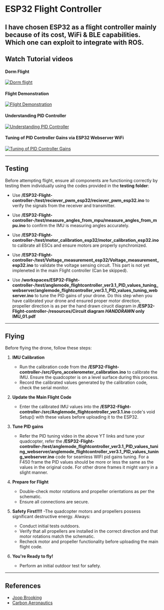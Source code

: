 # ESP32 Flight Controller  

I have chosen ESP32 as a flight controller mainly because of its cost, WiFi & BLE capabilities. Which one can exploit to integrate with ROS. 
---

## Watch Tutorial videos
#### Dorm Flight  
[![Dorm flight](https://img.youtube.com/vi/2goVaf8LJQM/0.jpg)](https://youtu.be/2goVaf8LJQM)

#### Flight Demonstration  
[![Flight Demonstration](https://img.youtube.com/vi/PweCWXNrxg0/0.jpg)](https://youtu.be/PweCWXNrxg0?si=KJHE-g0SIH3p4Ixf)

#### Understanding PID Controller  
[![Understanding PID Controller](https://img.youtube.com/vi/dMRDzicSvXk/0.jpg)](https://youtu.be/dMRDzicSvXk?si=4SlX_EvzxvCbH7zv)

#### Tuning of PID Controller Gains via ESP32 Webserver WiFi  
[![Tuning of PID Controller Gains](https://img.youtube.com/vi/kl3Dlm11AEQ/0.jpg)](https://youtu.be/kl3Dlm11AEQ?si=NrJVn8WFx9-ViMtl)


---

## Testing  

Before attempting flight, ensure all components are functioning correctly by testing them individually using the codes provided in the **testing folder**:  

- Use **/ESP32-Flight-controller-/test/reciever_pwm_esp32/reciever_pwm_esp32.ino** to verify the signals from the receiver and transmitter.  
- Use **/ESP32-Flight-controller-/test/measure_angles_from_mpu/measure_angles_from_mpu.ino** to confirm the IMU is measuring angles accurately.  
- Use **/ESP32-Flight-controller-/test/motor_calibration_esp32/motor_calibration_esp32.ino** to calibrate all ESCs and ensure motors are properly synchronized.  
- Use **/ESP32-Flight-controller-/test/Voltage_measurement_esp32/Voltage_measurement_esp32.ino** to validate the voltage sensing circuit. This part is not yet impleneted in the main Flight controller (Can be skipped).

- Use **/workspaces/ESP32-Flight-controller-/test/anglemode_flightcontroller_ver3.1_PID_values_tuning_webserver/anglemode_flightcontroller_ver3.1_PID_values_tuning_webserver.ino** to tune the PID gains of your drone. Do this step when you have calibrated your drone and ensured proper motor direction, propeller direction is as per the hand drawn cirucit diagram in **/ESP32-Flight-controller-/resources/Circuit diagram _HANDDRAWN_ only IMU_01.pdf**

---

## Flying  

Before flying the drone, follow these steps:  

1. **IMU Calibration**  
   - Run the calibration code from the **/ESP32-Flight-controller-/src/Gyro_accelerometer_calibration.ino** to calibrate the IMU. Ensure the quadcopter is on a level surface during this process.  
   - Record the calibrated values generated by the calibration code, check the serial monitor.

2. **Update the Main Flight Code**  
   - Enter the calibrated IMU values into the **/ESP32-Flight-controller-/src/Anglemode_flightcontroller_ver3.1.ino** code's void Setup() with these values before uploading it to the ESP32.  

3. **Tune PID gains** 
    - Refer the PID tuning video in the above YT links and tune your quadcopter, refer the **/ESP32-Flight-controller-/test/anglemode_flightcontroller_ver3.1_PID_values_tuning_webserver/anglemode_flightcontroller_ver3.1_PID_values_tuning_webserver.ino** code for seamless WIFI pid gains tuning. For a F450 frame the PID values should be more or less the same as the values in the original code. For other drone frames it might varry in a slight manner.

3. **Prepare for Flight**  
   - Double-check motor rotations and propeller    orientations as per the schematic.  
   - Ensure all connections are secure.  
   

5. **Safety First!!!!**
    -The quadcopter motors and propellers possess significant destructive energy. Always:  
    - Conduct initial tests outdoors.  
    - Verify that all propellers are installed in the correct direction and that motor rotations match the schematic.  
    - Recheck motor and propeller functionality before uploading the main flight code.  

5. **You're Ready to fly!**
    - Perform an initial outdoor test for safety.  

---

## References
- [Joop Brooking](https://www.youtube.com/@Joop_Brokking)  
- [Carbon Aeronautics](https://youtube.com/@carbonaeronautics?si=-DZ1Sz5sgNruoJgR)

